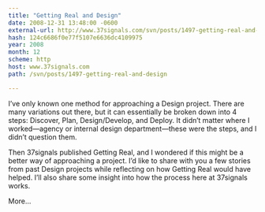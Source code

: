```yaml
---
title: "Getting Real and Design"
date: 2008-12-31 13:48:00 -0600
external-url: http://www.37signals.com/svn/posts/1497-getting-real-and-design
hash: 124c6686f0e77f5107e6636dc4109975
year: 2008
month: 12
scheme: http
host: www.37signals.com
path: /svn/posts/1497-getting-real-and-design

---
```


I’ve only known one method for approaching a Design project. There are many variations out there, but it can essentially be broken down into 4 steps: Discover, Plan, Design/Develop, and Deploy. It didn’t matter where I worked—agency or internal design department—these were the steps, and I didn’t question them.



Then 37signals published Getting Real, and I wondered if this might be a better way of approaching a project. I’d like to share with you a few stories from past Design projects while reflecting on how Getting Real would have helped. I’ll also share some insight into how the process here at 37signals works.

More...

  

